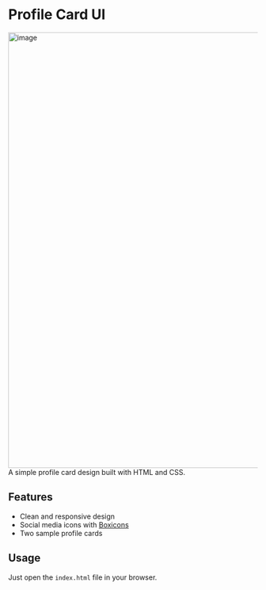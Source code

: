 # Profile Card UI
<img width="1417" height="879" alt="image" src="https://github.com/user-attachments/assets/53772482-fc2a-4b99-aa5c-2989515c2811" />
A simple profile card design built with HTML and CSS.

## Features
- Clean and responsive design
- Social media icons with [Boxicons](https://boxicons.com/)
- Two sample profile cards

## Usage
Just open the `index.html` file in your browser.
